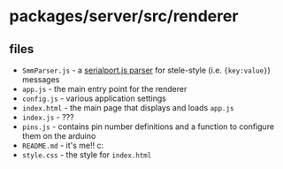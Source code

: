 packages/server/src/renderer
============================


files
-----

* `SmmParser.js` - a [serialport.js parser] for stele-style (i.e. `{key:value}`) messages
* `app.js` - the main entry point for the renderer
* `config.js` - various application settings
* `index.html` - the main page that displays and loads `app.js`
* `index.js` - ???
* `pins.js` - contains pin number definitions and a function to configure them on the arduino
* `README.md` - it's me!! c:
* `style.css` - the style for `index.html`


[serialport.js parser]: https://serialport.io/docs/api-parsers-overview

